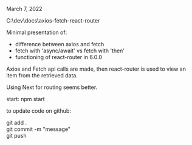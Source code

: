 March 7, 2022

C:\dev\docs\axios-fetch-react-router

Minimal presentation of:  
- difference between axios and fetch  
- fetch with 'async/await' vs fetch with 'then'
- functioning of react-router in 6.0.0

Axios and Fetch api calls are made, then react-router is used 
to view an item from the retrieved data.

Using Next for routing seems better.

start:
    npm start

to update code on github:  

git add .  
git commit -m "message"  
git push



